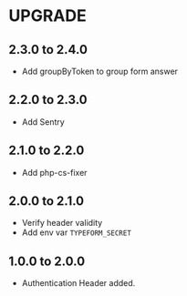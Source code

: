 # UPGRADE

## 2.3.0 to 2.4.0
* Add groupByToken to group form answer

## 2.2.0 to 2.3.0
* Add Sentry

## 2.1.0 to 2.2.0
* Add php-cs-fixer

## 2.0.0 to 2.1.0
* Verify header validity
* Add env var `TYPEFORM_SECRET`

## 1.0.0 to 2.0.0
* Authentication Header added. 
